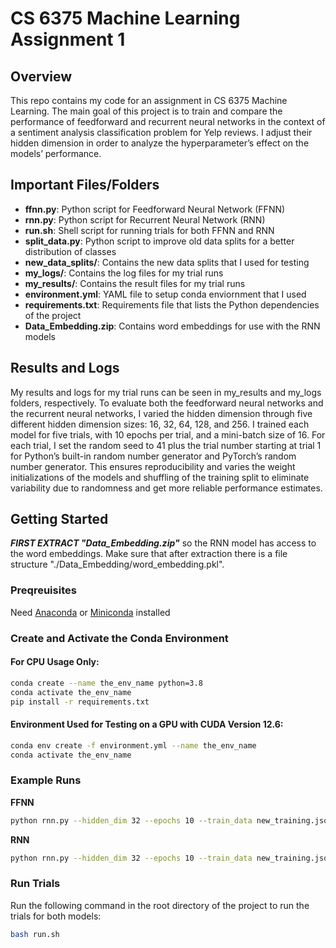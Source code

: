 # CS 6375 Machine Learning Assignment 1

## Overview
This repo contains my code for an assignment in CS 6375 Machine Learning. The main goal of this project is to train and compare the performance of feedforward and recurrent neural networks in the context of a sentiment analysis classification problem for Yelp reviews. I adjust their hidden dimension in order to analyze the hyperparameter’s effect on the models’ performance.

## Important Files/Folders
- **ffnn.py**: Python script for Feedforward Neural Network (FFNN)
- **rnn.py**: Python script for Recurrent Neural Network (RNN)
- **run.sh**: Shell script for running trials for both FFNN and RNN
- **split_data.py**: Python script to improve old data splits for a better distribution of classes
- **new_data_splits/**: Contains the new data splits that I used for testing
- **my_logs/**: Contains the log files for my trial runs
- **my_results/**: Contains the result files for my trial runs
- **environment.yml**: YAML file to setup conda enviornment that I used
- **requirements.txt**: Requirements file that lists the Python dependencies of the project
- **Data_Embedding.zip**: Contains word embeddings for use with the RNN models

## Results and Logs
My results and logs for my trial runs can be seen in my_results and my_logs folders, respectively. To evaluate both the feedforward neural networks and the recurrent neural networks, I varied the hidden dimension through five different hidden dimension sizes: 16, 32, 64, 128, and 256. I trained each model for five trials, with 10 epochs per trial, and a mini-batch size of 16. For each trial, I set the random seed to 41 plus the trial number starting at trial 1 for Python’s built-in random number generator and PyTorch’s random number generator. This ensures reproducibility and varies the weight initializations of the models and shuffling of the training split to eliminate variability due to randomness and get more reliable performance estimates.

## Getting Started

***FIRST EXTRACT "Data_Embedding.zip"*** so the RNN model has access to the word embeddings. Make sure that after extraction there is a file structure "./Data_Embedding/word_embedding.pkl".

### Preqreuisites
Need [Anaconda](https://www.anaconda.com/products/distribution) or [Miniconda](https://docs.conda.io/en/latest/miniconda.html) installed

### Create and Activate the Conda Environment

#### For CPU Usage Only:
```bash
conda create --name the_env_name python=3.8
conda activate the_env_name
pip install -r requirements.txt
```

#### Environment Used for Testing on a GPU with CUDA Version 12.6:
```bash
conda env create -f environment.yml --name the_env_name
conda activate the_env_name
```

### Example Runs

**FFNN**
```bash
python rnn.py --hidden_dim 32 --epochs 10 --train_data new_training.json --val_data new_validation.json --test_data new_test.json
```
**RNN**
```bash
python rnn.py --hidden_dim 32 --epochs 10 --train_data new_training.json --val_data new_validation.json --test_data new_test.json
```

### Run Trials
Run the following command in the root directory of the project to run the trials for both models:
```bash
bash run.sh
```


